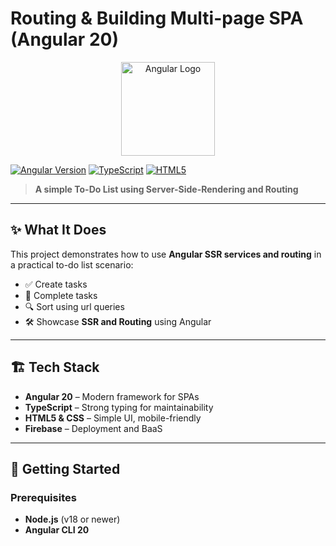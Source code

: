# Routing & Building Multi-page SPA (Angular 20)

<p align="center">
  <a href="https://angular.io">
    <img src="https://angular.io/assets/images/logos/angular/angular.svg" alt="Angular Logo" width="150"/>
  </a>
</p>

[![Angular Version](https://img.shields.io/badge/Angular-20-red)](https://angular.io)
[![TypeScript](https://img.shields.io/badge/TypeScript-3178C6?style=flat&logo=typescript&logoColor=white)](https://www.typescriptlang.org/)
[![HTML5](https://img.shields.io/badge/HTML5-E34F26?style=flat&logo=html5&logoColor=white)](https://developer.mozilla.org/en-US/docs/Web/HTML)

> **A simple To-Do List using Server-Side-Rendering and Routing**

---

## ✨ What It Does
This project demonstrates how to use **Angular SSR services and routing** in a practical to-do list scenario:

- ✅ Create tasks  
- 🔄 Complete tasks 
- 🔍 Sort using url queries  
- 🛠️ Showcase **SSR and Routing** using Angular

---

## 🏗️ Tech Stack
- **Angular 20** – Modern framework for SPAs  
- **TypeScript** – Strong typing for maintainability  
- **HTML5 & CSS** – Simple UI, mobile-friendly  
- **Firebase** – Deployment and BaaS

---

## 🚀 Getting Started

### Prerequisites
- **Node.js** (v18 or newer)  
- **Angular CLI 20**

